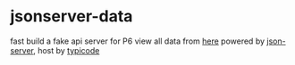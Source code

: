 # jsonserver-data
fast build a fake api server for P6
view all data from [here](https://my-json-server.typicode.com/garboy/jsonserver-data/getPanoramaProjectDate)
powered by [json-server](https://github.com/typicode/json-server), host by [typicode](https://my-json-server.typicode.com/)
